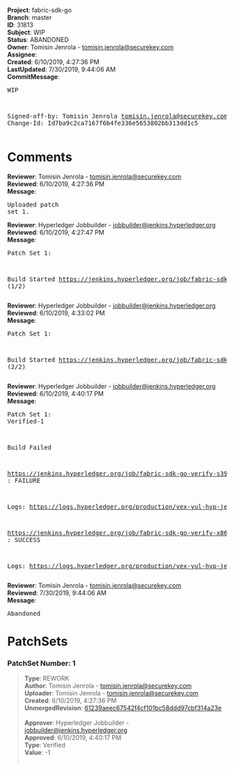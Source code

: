 <strong>Project</strong>: fabric-sdk-go<br><strong>Branch</strong>: master<br><strong>ID</strong>: 31813<br><strong>Subject</strong>: WIP<br><strong>Status</strong>: ABANDONED<br><strong>Owner</strong>: Tomisin Jenrola - tomisin.jenrola@securekey.com<br><strong>Assignee</strong>:<br><strong>Created</strong>: 6/10/2019, 4:27:36 PM<br><strong>LastUpdated</strong>: 7/30/2019, 9:44:06 AM<br><strong>CommitMessage</strong>:<br><pre>WIP

Signed-off-by: Tomisin Jenrola <tomisin.jenrola@securekey.com>
Change-Id: Id7ba9c2ca7167f6b4fe336e5653802bb313dd1c5
</pre><h1>Comments</h1><strong>Reviewer</strong>: Tomisin Jenrola - tomisin.jenrola@securekey.com<br><strong>Reviewed</strong>: 6/10/2019, 4:27:36 PM<br><strong>Message</strong>: <pre>Uploaded patch set 1.</pre><strong>Reviewer</strong>: Hyperledger Jobbuilder - jobbuilder@jenkins.hyperledger.org<br><strong>Reviewed</strong>: 6/10/2019, 4:27:47 PM<br><strong>Message</strong>: <pre>Patch Set 1:

Build Started https://jenkins.hyperledger.org/job/fabric-sdk-go-verify-s390x/217/ (1/2)</pre><strong>Reviewer</strong>: Hyperledger Jobbuilder - jobbuilder@jenkins.hyperledger.org<br><strong>Reviewed</strong>: 6/10/2019, 4:33:02 PM<br><strong>Message</strong>: <pre>Patch Set 1:

Build Started https://jenkins.hyperledger.org/job/fabric-sdk-go-verify-x86_64/157/ (2/2)</pre><strong>Reviewer</strong>: Hyperledger Jobbuilder - jobbuilder@jenkins.hyperledger.org<br><strong>Reviewed</strong>: 6/10/2019, 4:40:17 PM<br><strong>Message</strong>: <pre>Patch Set 1: Verified-1

Build Failed 

https://jenkins.hyperledger.org/job/fabric-sdk-go-verify-s390x/217/ : FAILURE

Logs: https://logs.hyperledger.org/production/vex-yul-hyp-jenkins-3/fabric-sdk-go-verify-s390x/217

https://jenkins.hyperledger.org/job/fabric-sdk-go-verify-x86_64/157/ : SUCCESS

Logs: https://logs.hyperledger.org/production/vex-yul-hyp-jenkins-3/fabric-sdk-go-verify-x86_64/157</pre><strong>Reviewer</strong>: Tomisin Jenrola - tomisin.jenrola@securekey.com<br><strong>Reviewed</strong>: 7/30/2019, 9:44:06 AM<br><strong>Message</strong>: <pre>Abandoned</pre><h1>PatchSets</h1><h3>PatchSet Number: 1</h3><blockquote><strong>Type</strong>: REWORK<br><strong>Author</strong>: Tomisin Jenrola - tomisin.jenrola@securekey.com<br><strong>Uploader</strong>: Tomisin Jenrola - tomisin.jenrola@securekey.com<br><strong>Created</strong>: 6/10/2019, 4:27:36 PM<br><strong>UnmergedRevision</strong>: [61239aeec67542f4cf101bc58ddd97cbf314a23e](https://github.com/hyperledger-gerrit-archive/fabric-sdk-go/commit/61239aeec67542f4cf101bc58ddd97cbf314a23e)<br><br><strong>Approver</strong>: Hyperledger Jobbuilder - jobbuilder@jenkins.hyperledger.org<br><strong>Approved</strong>: 6/10/2019, 4:40:17 PM<br><strong>Type</strong>: Verified<br><strong>Value</strong>: -1<br><br></blockquote>